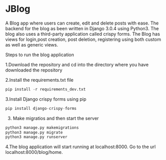 # JBlog
A Blog app where users can create, edit and delete posts with ease.
The backend for the blog as been written in Django 3.0.4 using Python3.
The blog also uses a third-party application called crispy forms.
The Blog has views for login,post creation, post deletion, registering using both custom as well as generic views.


Steps to run the blog application

1.Download the repository and cd into the directory where you have downloaded the repository

2.Install the requirements.txt file

```python
pip install -r requirements_dev.txt
```
3.Install Django crispy forms using pip

```python
pip install django-crispy-forms
```

3. Make migratios and then start the server

```python
python3 manage.py makemigrations
python3 manage.py migrate
python3 manage.py runserver
```
4.The blog application will start running at localhost:8000.
Go to the url localhost:8000/blog/home.
